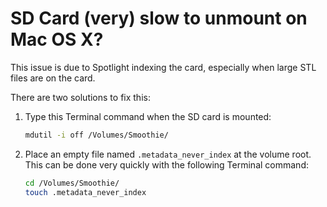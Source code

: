 
# SD Card (very) slow to unmount on Mac OS X?

This issue is due to Spotlight indexing the card, especially when large STL files are on the card.

There are two solutions to fix this:

1. Type this Terminal command when the SD card is mounted:
   ```bash
   mdutil -i off /Volumes/Smoothie/
   ```
   
2. Place an empty file named `.metadata_never_index` at the volume root. This can be done very quickly with the following Terminal command:
   ```bash
   cd /Volumes/Smoothie/
   touch .metadata_never_index
   ```
